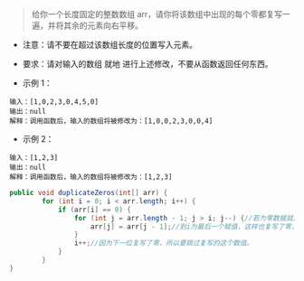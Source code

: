> 给你一个长度固定的整数数组 arr，请你将该数组中出现的每个零都复写一遍，并将其余的元素向右平移。

* 注意：请不要在超过该数组长度的位置写入元素。
* 要求：请对输入的数组 就地 进行上述修改，不要从函数返回任何东西。

* 示例 1：
```
输入：[1,0,2,3,0,4,5,0]
输出：null
解释：调用函数后，输入的数组将被修改为：[1,0,0,2,3,0,0,4]
```
* 示例 2：
```
输入：[1,2,3]
输出：null
解释：调用函数后，输入的数组将被修改为：[1,2,3]
```

```java
public void duplicateZeros(int[] arr) {
        for (int i = 0; i < arr.length; i++) {
            if (arr[i] == 0) {
                for (int j = arr.length - 1; j > i; j--) {//若为零数据就从赋值为前一个数值
                    arr[j] = arr[j - 1];//到i为最后一个赋值，这样也复写了零，因为只有符合零才复写和后移
                }
                i++;//因为下一位复写了零，所以要跳过复写的这个数值。
            }
        }
}
```
